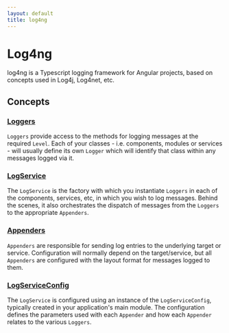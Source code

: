 ```yaml
---
layout: default
title: log4ng
---
```


# Log4ng
log4ng is a Typescript logging framework for Angular projects, based on concepts used in Log4j, Log4net, etc.

## Concepts
### [Loggers](/log4ng/classes/loggers)
`Loggers` provide access to the methods for logging messages at the required `Level`.  Each of your classes - i.e. components, modules or services - will usually define its own `Logger` which will identify that class within any messages logged via it.

### [LogService](/log4ng/classes/logservice)
The `LogService` is the factory with which you instantiate `Loggers` in each of the components, services, etc, in which you wish to log messages.  Behind the scenes, it also orchestrates the dispatch of messages from the `Loggers` to the appropriate `Appenders`.

### [Appenders](/log4ng/classes/appenders)
`Appenders` are responsible for sending log entries to the underlying target or service.  Configuration will normally depend on the target/service, but all `Appenders` are configured with the layout format for messages logged to them.

### [LogServiceConfig](/log4ng/classes/logserviceconfig)
The `LogService` is configured using an instance of the `LogServiceConfig`, typically created in your application's main module.  The configuration defines the parameters used with each `Appender` and how each `Appender` relates to the various `Loggers`.
